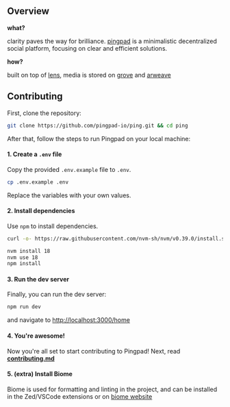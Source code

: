 ## Overview

**what?**

clarity paves the way for brilliance. [pingpad](https://pingpad.io) is a minimalistic decentralized social platform, focusing on clear and efficient solutions.

**how?**

built on top of [lens](https://lens.xyz), media is stored on [grove](https://grove.xyz) and [arweave](https://arweave.org)

<!-- ## Gallery
<img height="auto" width="700" style="border-radius:20px" src="https://github.com/pingpad-io/ping/assets/72769566/29e2ae6a-f89e-45cc-b17a-4d5c6a4dd841" />

<img height="auto" width="700" style="border-radius:20px" src="https://github.com/pingpad-io/ping/assets/72769566/4d6ec827-3e13-4119-aa60-63e0fbaf01cd" /> -->


## Contributing
First, clone the repository:
```sh
git clone https://github.com/pingpad-io/ping.git && cd ping
```

After that, follow the steps to run Pingpad on your local machine:


#### 1. Create a `.env` file

Copy the provided `.env.example` file to `.env`.

```sh
cp .env.example .env
```

Replace the variables with your own values.

#### 2. Install dependencies

Use `npm` to install dependencies.

```bash
curl -o- https://raw.githubusercontent.com/nvm-sh/nvm/v0.39.0/install.sh | bash
```

```bash
nvm install 18
nvm use 18
npm install
```

#### 3. Run the dev server

Finally, you can run the dev server:

```sh
npm run dev
```

and navigate to [http://localhost:3000/home](http://localhost:3000/home)

#### 4. You're awesome!

Now you're all set to start contributing to Pingpad! Next, read **[contributing.md](CONTRIBUTING.md)**

#### 5. (extra) Install Biome

Biome is used for formatting and linting in the project, and can be installed in the Zed/VSCode extensions or on [biome website](https://biomejs.dev/guides/getting-started/)

